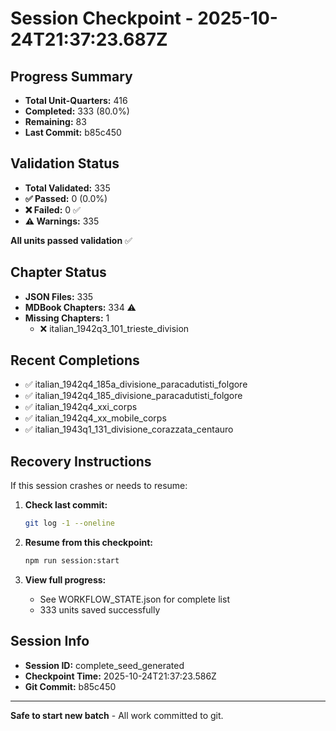 # Session Checkpoint - 2025-10-24T21:37:23.687Z

## Progress Summary

- **Total Unit-Quarters:** 416
- **Completed:** 333 (80.0%)
- **Remaining:** 83
- **Last Commit:** b85c450

## Validation Status

- **Total Validated:** 335
- **✅ Passed:** 0 (0.0%)
- **❌ Failed:** 0 ✅
- **⚠️ Warnings:** 335

**All units passed validation** ✅

## Chapter Status

- **JSON Files:** 335
- **MDBook Chapters:** 334 ⚠️
- **Missing Chapters:** 1
  - ❌ italian_1942q3_101_trieste_division

## Recent Completions

- ✅ italian_1942q4_185a_divisione_paracadutisti_folgore
- ✅ italian_1942q4_185_divisione_paracadutisti_folgore
- ✅ italian_1942q4_xxi_corps
- ✅ italian_1942q4_xx_mobile_corps
- ✅ italian_1943q1_131_divisione_corazzata_centauro

## Recovery Instructions

If this session crashes or needs to resume:

1. **Check last commit:**
   ```bash
   git log -1 --oneline
   ```

2. **Resume from this checkpoint:**
   ```bash
   npm run session:start
   ```

3. **View full progress:**
   - See WORKFLOW_STATE.json for complete list
   - 333 units saved successfully

## Session Info

- **Session ID:** complete_seed_generated
- **Checkpoint Time:** 2025-10-24T21:37:23.586Z
- **Git Commit:** b85c450

---

**Safe to start new batch** - All work committed to git.
